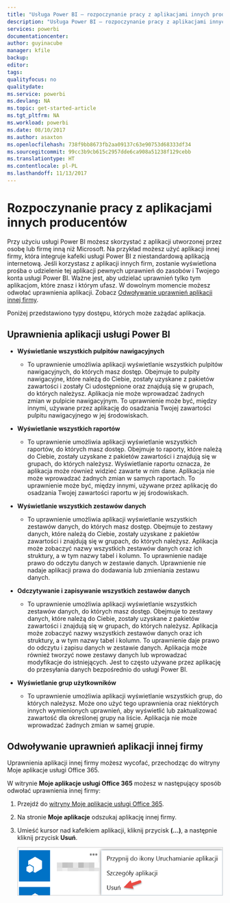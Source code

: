 ```yaml
---
title: "Usługa Power BI — rozpoczynanie pracy z aplikacjami innych producentów"
description: "Usługa Power BI — rozpoczynanie pracy z aplikacjami innych producentów"
services: powerbi
documentationcenter: 
author: guyinacube
manager: kfile
backup: 
editor: 
tags: 
qualityfocus: no
qualitydate: 
ms.service: powerbi
ms.devlang: NA
ms.topic: get-started-article
ms.tgt_pltfrm: NA
ms.workload: powerbi
ms.date: 08/10/2017
ms.author: asaxton
ms.openlocfilehash: 738f9bb8673fb2aa09137c63e90753d68333df34
ms.sourcegitcommit: 99cc3b9cb615c2957dde6ca908a51238f129cebb
ms.translationtype: HT
ms.contentlocale: pl-PL
ms.lasthandoff: 11/13/2017
---
```

# <a name="get-started-with-third-party-apps"></a>Rozpoczynanie pracy z aplikacjami innych producentów
Przy użyciu usługi Power BI możesz skorzystać z aplikacji utworzonej przez osobę lub firmę inną niż Microsoft. Na przykład możesz użyć aplikacji innej firmy, która integruje kafelki usługi Power BI z niestandardową aplikacją internetową. Jeśli korzystasz z aplikacji innych firm, zostanie wyświetlona prośba o udzielenie tej aplikacji pewnych uprawnień do zasobów i Twojego konta usługi Power BI. Ważne jest, aby udzielać uprawnień tylko tym aplikacjom, które znasz i którym ufasz. W dowolnym momencie możesz odwołać uprawnienia aplikacji. Zobacz [Odwoływanie uprawnień aplikacji innej firmy](#revoke).

Poniżej przedstawiono typy dostępu, których może zażądać aplikacja.

## <a name="power-bi-app-permissions"></a>Uprawnienia aplikacji usługi Power BI
* **Wyświetlanie wszystkich pulpitów nawigacyjnych**
  
  * To uprawnienie umożliwia aplikacji wyświetlanie wszystkich pulpitów nawigacyjnych, do których masz dostęp. Obejmuje to pulpity nawigacyjne, które należą do Ciebie, zostały uzyskane z pakietów zawartości i zostały Ci udostępnione oraz znajdują się w grupach, do których należysz. Aplikacja nie może wprowadzać żadnych zmian w pulpicie nawigacyjnym. To uprawnienie może być, między innymi, używane przez aplikację do osadzania Twojej zawartości pulpitu nawigacyjnego w jej środowiskach.
* **Wyświetlanie wszystkich raportów**
  
  * To uprawnienie umożliwia aplikacji wyświetlanie wszystkich raportów, do których masz dostęp. Obejmuje to raporty, które należą do Ciebie, zostały uzyskane z pakietów zawartości i znajdują się w grupach, do których należysz. Wyświetlanie raportu oznacza, że aplikacja może również widzieć zawarte w nim dane. Aplikacja nie może wprowadzać żadnych zmian w samych raportach. To uprawnienie może być, między innymi, używane przez aplikację do osadzania Twojej zawartości raportu w jej środowiskach.
* **Wyświetlanie wszystkich zestawów danych**
  
  * To uprawnienie umożliwia aplikacji wyświetlanie wszystkich zestawów danych, do których masz dostęp. Obejmuje to zestawy danych, które należą do Ciebie, zostały uzyskane z pakietów zawartości i znajdują się w grupach, do których należysz. Aplikacja może zobaczyć nazwy wszystkich zestawów danych oraz ich struktury, a w tym nazwy tabel i kolumn. To uprawnienie nadaje prawo do odczytu danych w zestawie danych. Uprawnienie nie nadaje aplikacji prawa do dodawania lub zmieniania zestawu danych.
* **Odczytywanie i zapisywanie wszystkich zestawów danych**
  
  * To uprawnienie umożliwia aplikacji wyświetlanie wszystkich zestawów danych, do których masz dostęp. Obejmuje to zestawy danych, które należą do Ciebie, zostały uzyskane z pakietów zawartości i znajdują się w grupach, do których należysz. Aplikacja może zobaczyć nazwy wszystkich zestawów danych oraz ich struktury, a w tym nazwy tabel i kolumn. To uprawnienie daje prawo do odczytu i zapisu danych w zestawie danych. Aplikacja może również tworzyć nowe zestawy danych lub wprowadzać modyfikacje do istniejących. Jest to często używane przez aplikację do przesyłania danych bezpośrednio do usługi Power BI.
* **Wyświetlanie grup użytkowników**
  
  * To uprawnienie umożliwia aplikacji wyświetlanie wszystkich grup, do których należysz. Może ono użyć tego uprawnienia oraz niektórych innych wymienionych uprawnień, aby wyświetlić lub zaktualizować zawartość dla określonej grupy na liście. Aplikacja nie może wprowadzać żadnych zmian w samej grupie.

<a name="revoke"/>

## <a name="revoke-third-party-app-permissions"></a>Odwoływanie uprawnień aplikacji innej firmy
Uprawnienia aplikacji innej firmy możesz wycofać, przechodząc do witryny Moje aplikacje usługi Office 365.

W witrynie **Moje aplikacje usługi Office 365** możesz w następujący sposób odwołać uprawnienia innej firmy:

1. Przejdź do [witryny Moje aplikacje usługi Office 365](https://portal.office.com/myapps).
2. Na stronie **Moje aplikacje** odszukaj aplikację innej firmy.
3. Umieść kursor nad kafelkiem aplikacji, kliknij przycisk **(...)**, a następnie kliknij przycisk **Usuń**.
   
   ![](media/service-power-bi-get-started-third-party-apps/remove.png)


